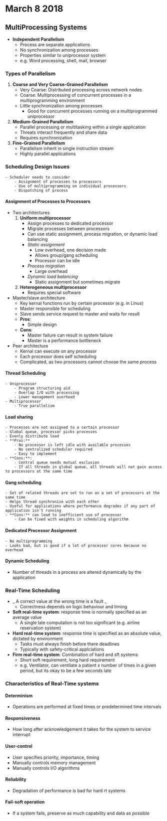 # March 8 2018

## MultiProcessing Systems

- **Independent Parallelism**
    - Process are separate applications
    - No synchronization among processes
    - Properties similar to uniprocessor system
    - e.g. Word processing, shell, mail, browser

### Types of Parallelism
1. **Coarse and Very Coarse-Grained Parallelism**
    - Very Coarse: Distributed processing across network nodes
    - Coarse: Multiprocessing of concurrent processes in a multiprogramming environment
    - Little synchronization among processes
        - Good for concurrent processes running on a multiprogrammed uniprocessor
2. **Medium-Grained Parallelism**
    - Parallel processing or multitasking within a single application
    - Threats interact frequently and share data
    - Requires synchronization
3. **Fine-Grained Parallelism**
    - Parallelism inherit in single instruction stream
    - Highly parallel applications
    

### Scheduling Design Issues
    - Scheduler needs to consider
        - Assignment of processes to processors
        - Use of multiprogramming on individual processors
        - Dispatching of process

#### Assignment of Processes to Processors
- Two architectures
    1. **Uniform multiprocessor**
        - Assign processes to dedicated processor
        - Migrate processes between processors
        - Can use static assignment, process migration, or dynamic load balancing
        - _Static assignment_
            - Low overhead, one decision made
            - Allows group/gang scheduling
            - Processor can be idle
        - _Process migration_
            - Large overhead
        - _Dynamic load balancing_
            - Static assignment but sometimes migrate
    2. **Heterogeneous multiprocessor**
        - Requires special software
- Master/slave architecture
    - Key kernal functions run by certain processor (e.g. in Linux)
    - Master responsible for scheduling
    - Slave sends service request to master and waits for result
    - **Pros**: 
        - Simple design
    - **Cons**:
        - Master failure can result in system failure
        - Master is a performance bottleneck
- Peer architecture
    - Kernal can execute on any processor
    - Each processor does self scheduling
    - Complicated, as two processors cannot choose the same process

#### Thread Scheduling
    - Uniprocessor
        - Program structuring aid
        - Overlap I/O with processing
        - Lower management overhead
    - Multiprocessor
        - True parallelism

#### Load sharing
    - Processes are not assigned to a certain processor
    - Global queue, processor picks processes
    - Evenly distribute load
    - **Pros:**
        - No processor is left idle with available processes
        - No centralized scheduler required
        - Easy to implement
    - **Cons:**:
        - Central queue needs mutual exclusion
        - If all threads in global queue, all threads will not gain access to processors at the same time

#### Gang scheduling
    - Set of related threads are set to run on a set of processors at the same time
    - Helps thread synchronize with each other
    - Useful for applications where performance degrades if any part of application isn't running
    - **Cons:** can lead to inefficient use of processor
        - Can be fixed with weights in scheduling algorithm

#### Dedicated Processor Assignment
    - No multiprogramming
    - Looks bad, but is good if a lot of processor cores because no overhead

#### Dynamic Scheduling
- Number of threads in a process are altered dynamically by the application

### Real-Time Scheduling
- _ A correct value at the wrong time is a fault _
    - Correctness depends on logic behaviour and timing
- **Soft real-time system**: response time is normally specified as an average value
    - A single late computation is not too significant (e.g. airline reservation system)
- **Hard real-time system**: response time is specified as an absolute value, dictated by environment
    - Tasks must always finish before there deadlines
    - Typically with safety-critical applciations
- **Firm real-time system**: Combination of hard and sft systems
    - Short soft requirement, long hard requirement
    - e.g. Ventilator, can ventilate a patient x number of times in a given period, but its okay to be a few seconds late

### Characteristics of Real-Time systems

#### Determinism
- Operations are performed at fixed times or predetermined time intervals

#### Responsiveness
- How long after acknowledgement it takes for the system to service interrupt

#### User-control
- User specifies priority, importance, timing
- Manually controls memory management
- Manually controls I/O algorithms

#### Reliability
- Degradation of performance is bad for hard rt systems

#### Fail-soft operation
- If a system fails, preserve as much capability and data as possible